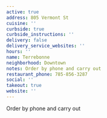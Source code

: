 ```yaml
---
active: true
address: 805 Vermont St
cuisine: ''
curbside: true
curbside_instructions: ''
delivery: false
delivery_service_websites: ''
hours: ''
name: Terrebonne
neighborhood: Downtown
notes: Order by phone and carry out
restaurant_phone: 785-856-3287
social: ''
takeout: true
website: ''
---
```


Order by phone and carry out
